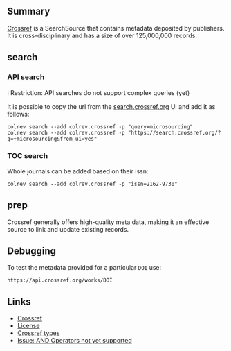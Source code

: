 ## Summary

[Crossref](https://www.crossref.org/) is a SearchSource that contains metadata deposited by publishers. It is cross-disciplinary and has a size of over 125,000,000 records.

## search

### API search

ℹ️ Restriction: API searches do not support complex queries (yet)

It is possible to copy the url from the [search.crossref.org](https://search.crossref.org/?q=microsourcing&from_ui=yes) UI and add it as follows:

```
colrev search --add colrev.crossref -p "query=microsourcing"
colrev search --add colrev.crossref -p "https://search.crossref.org/?q=+microsourcing&from_ui=yes"
```

<!--
TODO:
colrev search --add colrev.crossref -p "query=microsourcing;years=2000-2010"
-->

### TOC search

Whole journals can be added based on their issn:
```
colrev search --add colrev.crossref -p "issn=2162-9730"
```

## prep

Crossref generally offers high-quality meta data, making it an effective source to link and update existing records.

## Debugging

To test the metadata provided for a particular `DOI` use:
```
https://api.crossref.org/works/DOI
```

## Links

- [Crossref](https://www.crossref.org/)
- [License](https://www.crossref.org/documentation/retrieve-metadata/rest-api/rest-api-metadata-license-information/)
- [Crossref types](https://api.crossref.org/types)
- [Issue: AND Operators not yet supported](https://github.com/fabiobatalha/crossrefapi/issues/20)
